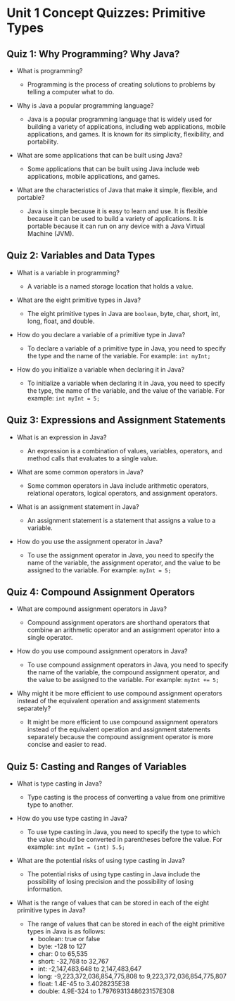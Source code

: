 # Unit 1 Concept Quizzes: Primitive Types

## Quiz 1: Why Programming? Why Java?

*   What is programming?

    *   Programming is the process of creating solutions to problems by telling a computer what to do.

*   Why is Java a popular programming language?

    *   Java is a popular programming language that is widely used for building a variety of applications, including web applications, mobile applications, and games. It is known for its simplicity, flexibility, and portability.

*   What are some applications that can be built using Java?

    *   Some applications that can be built using Java include web applications, mobile applications, and games.

*   What are the characteristics of Java that make it simple, flexible, and portable?

    *   Java is simple because it is easy to learn and use. It is flexible because it can be used to build a variety of applications. It is portable because it can run on any device with a Java Virtual Machine (JVM).

## Quiz 2: Variables and Data Types

*   What is a variable in programming?

    *   A variable is a named storage location that holds a value.

*   What are the eight primitive types in Java?

    *   The eight primitive types in Java are `boolean`, byte, char, short, int, long, float, and double.

*   How do you declare a variable of a primitive type in Java?

    *   To declare a variable of a primitive type in Java, you need to specify the type and the name of the variable. For example: `int myInt;`

*   How do you initialize a variable when declaring it in Java?

    *   To initialize a variable when declaring it in Java, you need to specify the type, the name of the variable, and the value of the variable. For example: `int myInt = 5;`

## Quiz 3: Expressions and Assignment Statements

*   What is an expression in Java?

    *   An expression is a combination of values, variables, operators, and method calls that evaluates to a single value.

*   What are some common operators in Java?

    *   Some common operators in Java include arithmetic operators, relational operators, logical operators, and assignment operators.

*   What is an assignment statement in Java?

    *   An assignment statement is a statement that assigns a value to a variable.

*   How do you use the assignment operator in Java?

    *   To use the assignment operator in Java, you need to specify the name of the variable, the assignment operator, and the value to be assigned to the variable. For example: `myInt = 5;`

## Quiz 4: Compound Assignment Operators

*   What are compound assignment operators in Java?

    *   Compound assignment operators are shorthand operators that combine an arithmetic operator and an assignment operator into a single operator.

*   How do you use compound assignment operators in Java?

    *   To use compound assignment operators in Java, you need to specify the name of the variable, the compound assignment operator, and the value to be assigned to the variable. For example: `myInt += 5;`

*   Why might it be more efficient to use compound assignment operators instead of the equivalent operation and assignment statements separately?

    *   It might be more efficient to use compound assignment operators instead of the equivalent operation and assignment statements separately because the compound assignment operator is more concise and easier to read.

## Quiz 5: Casting and Ranges of Variables

*   What is type casting in Java?

    *   Type casting is the process of converting a value from one primitive type to another.

*   How do you use type casting in Java?

    *   To use type casting in Java, you need to specify the type to which the value should be converted in parentheses before the value. For example: `int myInt = (int) 5.5;`

*   What are the potential risks of using type casting in Java?

    *   The potential risks of using type casting in Java include the possibility of losing precision and the possibility of losing information.

*   What is the range of values that can be stored in each of the eight primitive types in Java?

    *   The range of values that can be stored in each of the eight primitive types in Java is as follows:
        *   boolean: true or false
        *   byte: -128 to 127
        *   char: 0 to 65,535
        *   short: -32,768 to 32,767
        *   int: -2,147,483,648 to 2,147,483,647
        *   long: -9,223,372,036,854,775,808 to 9,223,372,036,854,775,807
        *   float: 1.4E-45 to 3.4028235E38
        *   double: 4.9E-324 to 1.7976931348623157E308